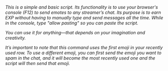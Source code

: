 *This is a simple and basic script. Its functionality is to use your browser's console (F12) to send emotes to any streamer’s chat. Its purpose is to earn EXP without having to manually type and send messages all the time.*
*While in the console, type "allow pasting" so you can paste the script.*

*You can use it for anything—that depends on your imagination and creativity.*

*It’s important to note that this command uses the first emoji in your recently used row. To use a different emoji, you can first send the emoji you want to spam in the chat, and it will become the most recently used one and the script will then send that emoji.*
